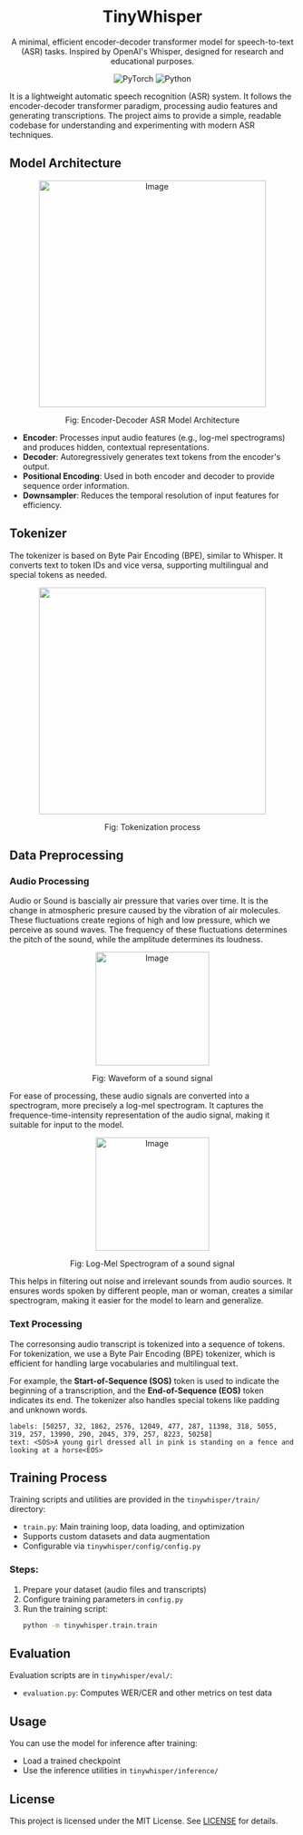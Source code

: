 <div align="center">
  <h1>TinyWhisper</h1>
  <p> A minimal, efficient encoder-decoder transformer model for speech-to-text (ASR) tasks. Inspired by OpenAI's Whisper, designed for research and educational purposes.</p>

![PyTorch](https://img.shields.io/badge/PyTorch-%23EE4C2C.svg?style=flat&logo=PyTorch&logoColor=white) ![Python](https://img.shields.io/badge/Python-blue.svg?style=flat&logo=python&logoColor=white)

</div>

It is a lightweight automatic speech recognition (ASR) system. It follows the encoder-decoder transformer paradigm, processing audio features and generating transcriptions. The project aims to provide a simple, readable codebase for understanding and experimenting with modern ASR techniques.

## Model Architecture

<div align="center">
<img width="400" alt="Image" src="https://github.com/user-attachments/assets/9d29d0ab-cf38-4fd1-8fca-0faaeeb972cc" />
<p>Fig: Encoder-Decoder ASR Model Architecture</p>
</div>

- **Encoder**: Processes input audio features (e.g., log-mel spectrograms) and produces hidden, contextual representations.
- **Decoder**: Autoregressively generates text tokens from the encoder's output.
- **Positional Encoding**: Used in both encoder and decoder to provide sequence order information.
- **Downsampler**: Reduces the temporal resolution of input features for efficiency.

## Tokenizer

The tokenizer is based on Byte Pair Encoding (BPE), similar to Whisper. It converts text to token IDs and vice versa, supporting multilingual and special tokens as needed.

<div align="center">
<img src="https://github.com/user-attachments/assets/dbcad90f-0d78-4407-a48d-4973027fb9b2" width="400" />
<p></p>Fig: Tokenization process</p>
</div>

## Data Preprocessing

### Audio Processing

Audio or Sound is bascially air pressure that varies over time. It is the change in atmospheric presure caused by the vibration of air molecules. These fluctuations create regions of high and low pressure, which we perceive as sound waves. The frequency of these fluctuations determines the pitch of the sound, while the amplitude determines its loudness.

<div align="center">
<img height="200" alt="Image" src="https://github.com/user-attachments/assets/5f0da975-5dc4-46e9-ab1a-6e7899fef32b" />
<p>Fig: Waveform of a sound signal</p>
</div>

For ease of processing, these audio signals are converted into a spectrogram, more precisely a log-mel spectrogram. It captures the frequence-time-intensity representation of the audio signal, making it suitable for input to the model.

<div align="center">
<img height="200" alt="Image" src="https://github.com/user-attachments/assets/ccd6f8ec-a574-4668-92e9-4e03984e793b" />
<p>Fig: Log-Mel Spectrogram of a sound signal</p>
</div>

This helps in filtering out noise and irrelevant sounds from audio sources. It ensures words spoken by different people, man or woman, creates a similar spectrogram, making it easier for the model to learn and generalize.

### Text Processing

The corresonsing audio transcript is tokenized into a sequence of tokens. For tokenization, we use a Byte Pair Encoding (BPE) tokenizer, which is efficient for handling large vocabularies and multilingual text.

For example, the **Start-of-Sequence (SOS)** token is used to indicate the beginning of a transcription, and the **End-of-Sequence (EOS)** token indicates its end. The tokenizer also handles special tokens like padding and unknown words.

```
labels: [50257, 32, 1862, 2576, 12049, 477, 287, 11398, 318, 5055, 319, 257, 13990, 290, 2045, 379, 257, 8223, 50258]
text: <SOS>A young girl dressed all in pink is standing on a fence and looking at a horse<EOS>
```

## Training Process

Training scripts and utilities are provided in the `tinywhisper/train/` directory:

- `train.py`: Main training loop, data loading, and optimization
- Supports custom datasets and data augmentation
- Configurable via `tinywhisper/config/config.py`

### Steps:

1. Prepare your dataset (audio files and transcripts)
2. Configure training parameters in `config.py`
3. Run the training script:
   ```bash
   python -m tinywhisper.train.train
   ```

## Evaluation

Evaluation scripts are in `tinywhisper/eval/`:

- `evaluation.py`: Computes WER/CER and other metrics on test data

## Usage

You can use the model for inference after training:

- Load a trained checkpoint
- Use the inference utilities in `tinywhisper/inference/`

## License

This project is licensed under the MIT License. See [LICENSE](LICENSE) for details.
